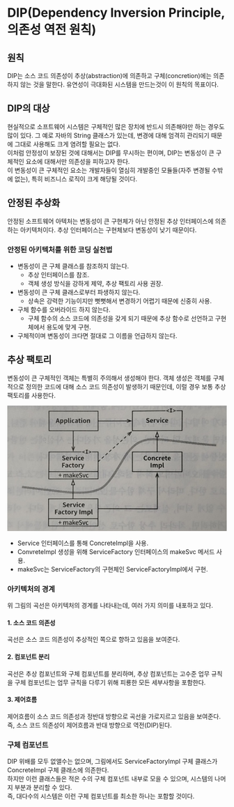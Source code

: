 # DIP(Dependency Inversion Principle, 의존성 역전 원칙)

## 원칙

DIP는 소스 코드 의존성이 추상(abstraction)에 의존하고 구체(concretion)에는 의존하지 않는 것을 말한다. 유연성이 극대화된 시스템을 만드는것이 이 원칙의 목표이다.

## DIP의 대상

현실적으로 소프트웨어 시스템은 구체적인 많은 장치에 반드시 의존해야만 하는 경우도 많이 있다. 그 예로 자바의 String 클래스가 있는데, 변경에 대해 엄격히 관리되기 때문에 그대로 사용해도 크게 염려할 필요는 없다.<br/>
이처럼 안정성이 보장된 것에 대해서는 DIP를 무시하는 편이며, DIP는 변동성이 큰 구체적인 요소에 대해서만 의존성을 피하고자 한다.<br/>
이 변동성이 큰 구체적인 요소는 개발자들이 열심히 개발중인 모듈들(자주 변경될 수밖에 없는), 특히 비즈니스 로직이 크게 해당될 것이다.

## 안정된 추상화

안정된 소프트웨어 아텍처는 변동성이 큰 구현체가 아닌 안정된 추상 인터페이스에 의존하는 아키텍처이다. 추상 인터페이스는 구현체보다 변동성이 낮기 때문이다.

### 안정된 아키텍처를 위한 코딩 실천법

* 변동성이 큰 구체 클래스를 참조하지 않는다.
    * 추상 인터페이스를 참조.
    * 객체 생성 방식을 강하게 제약, 추상 팩토리 사용 권장.
* 변동성이 큰 구체 클래스로부터 파생하지 않는다.
    * 상속은 강력한 기능이지만 뻣뻣해서 변경하기 어렵기 때문에 신중히 사용.
* 구체 함수를 오버라이드 하지 않는다.
    * 구체 함수의 소스 코드에 의존성을 갖게 되기 때문에 추상 함수로 선언하고 구현체에서 용도에 맞게 구현.
* 구체적이며 변동성이 크다면 절대로 그 이름을 언급하지 않는다.

## 추상 팩토리

변동성이 큰 구체적인 객체는 특별히 주의해서 생성해야 한다. 객체 생성은 객체를 구체적으로 정의한 코드에 대해 소스 코드 의존성이 발생하기 때문인데, 이럴 경우 보통 추상 팩토리를 사용한다.

<img src="images/DIP_1.jpeg">
    
* Service 인터페이스를 통해 ConcreteImpl을 사용.
* ConvreteImpl 생성을 위해 ServiceFactory 인터페이스의 makeSvc 메서드 사용.
* makeSvc는 ServiceFactory의 구현체인 ServiceFactoryImpl에서 구현.

### 아키텍처의 경계

위 그림의 곡선은 아키텍처의 경계를 나타내는데, 여러 가지 의미를 내포하고 있다.

#### 1. 소스 코드 의존성

곡선은 소스 코드 의존성이 추상적인 쪽으로 향하고 있음을 보여준다.

#### 2. 컴포넌트 분리

곡선은 추상 컴포넌트와 구체 컴포넌트를 분리하며, 추상 컴포넌트는 고수준 업무 규칙을 구체 컴포넌트는 업무 규칙을 다루기 위해 피룡한 모든 세부사항을 포함한다.

#### 3. 제어흐름

제어흐름이 소스 코드 의존성과 정반대 방향으로 곡선을 가로지르고 있음을 보여준다. 즉, 소스 코드 의존성이 제어흐름과 반대 방향으로 역전(DIP)된다.

### 구체 컴포넌트

DIP 위배를 모두 없앨수는 없으며, 그림에서도 ServiceFactoryImpl 구체 클래스가 ConcreteImpl 구체 클래스에 의존한다.<br/>
하지만 이런 클래스들은 적은 수의 구체 컴포넌트 내부로 모을 수 있으며, 시스템의 나머지 부분과 분리할 수 있다.<br/>즉, 대다수의 시스템은 이런 구체 컴포넌트를 최소한 하나는 포함할 것이다.